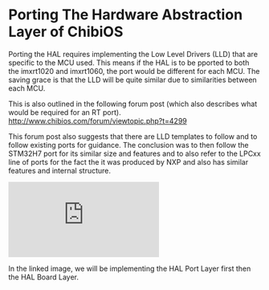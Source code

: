 # Porting The Hardware Abstraction Layer of ChibiOS

Porting the HAL requires implementing the Low Level Drivers (LLD) that are specific to the MCU used.
This means if the HAL is to be pported to both the imxrt1020 and imxrt1060, the port would be
different for each MCU. The saving grace is that the LLD will be quite similar due to similarities
between each MCU.

This is also outlined in the following forum post (which also describes what would be required for
an RT port).
http://www.chibios.com/forum/viewtopic.php?t=4299

This forum post also suggests that there are LLD templates to follow and to follow existing ports
for guidance. The conclusion was to then follow the STM32H7 port for its similar size and features
and to also refer to the LPCxx line of ports for the fact the it was produced by NXP and also has
similar features and internal structure.

![ChibiOS Structure](http://www.chibios.org/dokuwiki/lib/exe/fetch.php?cache=&media=chibios:documentation:books:rt:architecture:architecture.png)

In the linked image, we will be implementing the HAL Port Layer first then the HAL Board Layer.
